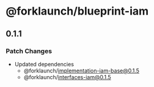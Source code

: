 # @forklaunch/blueprint-iam

## 0.1.1

### Patch Changes

- Updated dependencies
  - @forklaunch/implementation-iam-base@0.1.5
  - @forklaunch/interfaces-iam@0.1.5
